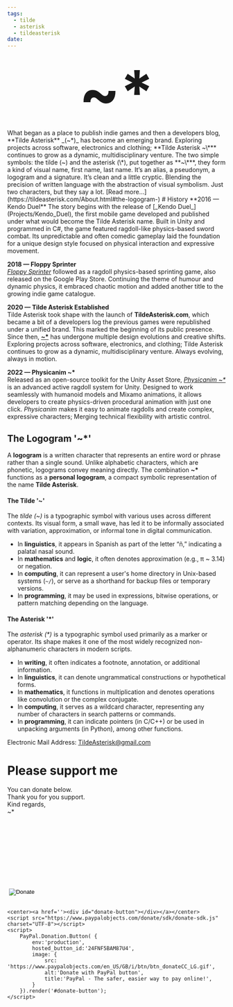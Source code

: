 ```yaml
---
tags:
  - tilde
  - asterisk
  - tildeasterisk
date:
---
```

<p style="font-size:10em; font-weight:bold; text-align:center;margin:0;" ><a href="https://TildeAsterisk.com" class="hover-underline" >~*</a></p>
What began as a place to publish indie games and then a developers blog, **Tilde Asterisk** _(~*)_ has become an emerging brand. Exploring projects across software, electronics and clothing; **Tilde Asterisk ~\*** continues to grow as a dynamic, multidisciplinary venture.
The two simple symbols: the tilde (~) and the asterisk (\*), put together as **~\***, they form a kind of visual name, first name, last name. It’s an alias, a pseudonym, a logogram and a signature. It’s clean and a little cryptic. Blending the precision of written language with the abstraction of visual symbolism.
Just two characters, but they say a lot.        
[Read more...](https://tildeasterisk.com/About.html#the-logogram-)
# History
**2016 — Kendo Duel**  
The story begins with the release of [_Kendo Duel_](Projects/Kendo_Duel), the first mobile game developed and published under what would become the Tilde Asterisk name. Built in Unity and programmed in C#, the game featured ragdoll-like physics-based sword combat. Its unpredictable and often comedic gameplay laid the foundation for a unique design style focused on physical interaction and expressive movement.

**2018 — Floppy Sprinter**  
[_Floppy Sprinter_](Projects/Floppy_Sprinter) followed as a ragdoll physics-based sprinting game, also released on the Google Play Store. Continuing the theme of humour and dynamic physics, it embraced chaotic motion and added another title to the growing indie game catalogue.

**2020 — Tilde Asterisk Established**  
Tilde Asterisk took shape with the launch of **TildeAsterisk.com**, which became a bit of a developers log the previous games were republished under a unified brand. This marked the beginning of its public presence. Since then, [**~\***](https://TildeAsterisk.com) has undergone multiple design evolutions and creative shifts. Exploring projects across software, electronics, and clothing; Tilde Asterisk continues to grow as a dynamic, multidisciplinary venture. Always evolving, always in motion.

**2022 — Physicanim ~\***  
Released as an open-source toolkit for the Unity Asset Store, [_Physicanim ~*_](Projects/Physicanim) is an advanced active ragdoll system for Unity. Designed to work seamlessly with humanoid models and Mixamo animations, it allows developers to create physics-driven procedural animation with just one click. _Physicanim_ makes it easy to animate ragdolls and create complex, expressive characters; Merging technical flexibility with artistic control.

## The Logogram '~\*'
A **logogram** is a written character that represents an entire word or phrase rather than a single sound. Unlike alphabetic characters, which are phonetic, logograms convey meaning directly.
The combination **~\*** functions as a **personal logogram**, a compact symbolic representation of the name **Tilde Asterisk**.
#### **The Tilde '~'**  
The *tilde (~)* is a typographic symbol with various uses across different contexts. Its visual form, a small wave, has led it to be informally associated with variation, approximation, or informal tone in digital communication.
- In **linguistics**, it appears in Spanish as part of the letter “ñ,” indicating a palatal nasal sound.
- In **mathematics** and **logic**, it often denotes approximation (e.g., π ~ 3.14) or negation.
- In **computing**, it can represent a user's home directory in Unix-based systems (`~/`), or serve as a shorthand for backup files or temporary versions.
- In **programming**, it may be used in expressions, bitwise operations, or pattern matching depending on the language.

#### **The Asterisk '\*'**  
The *asterisk (\*)* is a typographic symbol used primarily as a marker or operator. Its shape makes it one of the most widely recognized non-alphanumeric characters in modern scripts.
- In **writing**, it often indicates a footnote, annotation, or additional information.
- In **linguistics**, it can denote ungrammatical constructions or hypothetical forms.
- In **mathematics**, it functions in multiplication and denotes operations like convolution or the complex conjugate.
- In **computing**, it serves as a wildcard character, representing any number of characters in search patterns or commands.
- In **programming**, it can indicate pointers (in C/C++) or be used in unpacking arguments (in Python), among other functions.



# ✉️ Contact me
Electronic Mail Address:  <a href="mailto:TildeAsterisk@gmail.com">  TildeAsterisk@gmail.com</a>

# Please support me
You can donate below.<br>Thank you for you support.<br>Kind regards,<br>~\*<br><form action="https://www.paypal.com/paypalme/TildeAsterisk" method="post" target="_top">  
 <!-- Identify your business so that you can collect the payments. -->  
 <input type="hidden" name="business" value="donations@kcparkfriends.org">  
 <!-- Specify details about the contribution -->  
 <input type="hidden" name="no_recurring" value="0">  
 <input type="hidden" name="item_name" value="Friends of the Park">  
 <input type="hidden" name="item_number" value="Fall Cleanup Campaign">  
 <input type="hidden" name="**currency_code**" value="**GBP**">  
 <!-- Display the payment button. -->  
 <input type="image" name="submit" src="https://www.paypalobjects.com/en_US/i/btn/btn_donate_LG.gif" alt="Donate">  
 <img alt="" width="1" height="1" src="https://www.paypalobjects.com/en_US/i/scr/pixel.gif" >  
</form>
<div id="donate-button-container">
	
	<center><a href=''><div id="donate-button"></div></a></center>
	<script src="https://www.paypalobjects.com/donate/sdk/donate-sdk.js" charset="UTF-8"></script>
	<script>
		PayPal.Donation.Button( {
			env:'production',
			hosted_button_id:'24FNF5BAM87U4',
			image: {
				src: 'https://www.paypalobjects.com/en_US/GB/i/btn/btn_donateCC_LG.gif',
				alt:'Donate with PayPal button',
				title:'PayPal - The safer, easier way to pay online!',
			}
		}).render('#donate-button');
	</script>
</div>

<style>
h1:first-of-type {
display:none;
}
.hover-underline {
	text-decoration: none;
	color:inherit; 
	font-weight:bold;
}
.hover-underline:hover {
	text-decoration: underline;
}
</style>

